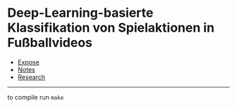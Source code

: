 # Deep-Learning-basierte Klassifikation von Spielaktionen in Fußballvideos

* [Expose](docs/Expose.md)
* [Notes](docs/Events.md) 
* [Research](docs/Research)

---

to compile run `make`
